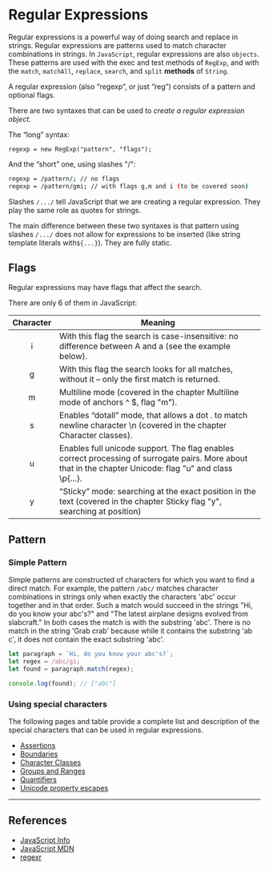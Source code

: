 # Regular Expressions

Regular expressions is a powerful way of doing search and replace in strings. Regular expressions are patterns used to match character combinations in strings. In `JavaScript`, regular expressions are also `objects`. These patterns are used with the exec and test methods of `RegExp`, and with the `match`, `matchAll`, `replace`, `search`, and `split` **methods** of `String`.

A regular expression (also “regexp”, or just “reg”) consists of a pattern and optional flags.

There are two syntaxes that can be used to _create a regular expression object_.

The “long” syntax:

```
regexp = new RegExp("pattern", "flags");
```

And the “short” one, using slashes "/":

```sh
regexp = /pattern/; // no flags
regexp = /pattern/gmi; // with flags g,m and i (to be covered soon)
```

Slashes `/.../` tell JavaScript that we are creating a regular expression. They play the same role as quotes for strings.

The main difference between these two syntaxes is that pattern using slashes `/.../` does not allow for expressions to be inserted (like string template literals with`${...}`). They are fully static.

## Flags

Regular expressions may have flags that affect the search.

There are only 6 of them in JavaScript:

| Character | Meaning                                                                                                                                                   |
| :-------: | --------------------------------------------------------------------------------------------------------------------------------------------------------- |
|     i     | With this flag the search is case-insensitive: no difference between A and a (see the example below).                                                     |
|     g     | With this flag the search looks for all matches, without it – only the first match is returned.                                                           |
|     m     | Multiline mode (covered in the chapter Multiline mode of anchors ^ \$, flag "m").                                                                         |
|     s     | Enables “dotall” mode, that allows a dot . to match newline character \n (covered in the chapter Character classes).                                      |
|     u     | Enables full unicode support. The flag enables correct processing of surrogate pairs. More about that in the chapter Unicode: flag "u" and class \p{...}. |
|     y     | “Sticky” mode: searching at the exact position in the text (covered in the chapter Sticky flag "y", searching at position)                                |

## Pattern

### Simple Pattern

Simple patterns are constructed of characters for which you want to find a direct match. For example, the pattern `/abc/` matches character combinations in strings only when exactly the characters 'abc' occur together and in that order. Such a match would succeed in the strings "Hi, do you know your abc's?" and "The latest airplane designs evolved from slabcraft." In both cases the match is with the substring 'abc'. There is no match in the string 'Grab crab' because while it contains the substring 'ab c', it does not contain the exact substring 'abc'.

```js
let paragraph = `Hi, do you know your abc's?`;
let regex = /abc/gi;
let found = paragraph.match(regex);

console.log(found); // ["abc"]
```

### Using special characters

The following pages and table provide a complete list and description of the special characters that can be used in regular expressions.

- [Assertions](https://developer.mozilla.org/en-US/docs/Web/JavaScript/Guide/Regular_Expressions/Assertions)
- [Boundaries](https://developer.mozilla.org/en-US/docs/Web/JavaScript/Guide/Regular_Expressions/Boundaries)
- [Character Classes
  ](https://developer.mozilla.org/en-US/docs/Web/JavaScript/Guide/Regular_Expressions/Character_Classes)
- [Groups and Ranges
  ](https://developer.mozilla.org/en-US/docs/Web/JavaScript/Guide/Regular_Expressions/Groups_and_Ranges)
- [Quantifiers](https://developer.mozilla.org/en-US/docs/Web/JavaScript/Guide/Regular_Expressions/Quantifiers)
- [Unicode property escapes
  ](https://developer.mozilla.org/en-US/docs/Web/JavaScript/Guide/Regular_Expressions/Unicode_Property_Escapes)


---

## References

- [JavaScript Info](http://javascript.info/regexp-introduction)
- [JavaScript MDN](https://developer.mozilla.org/en-US/docs/Web/JavaScript/Guide/Regular_Expressions)
- [regexr](https://regexr.com/)
